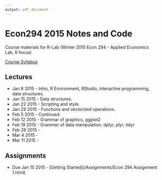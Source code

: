 ```yaml
---
output: pdf_document
---
```

# Econ294 2015 Notes and Code


Course materials for R-Lab (Winter 2015 Econ 294 - Applied Economics Lab, R focus)

[Course Syllabus](/Syllabus/econ294_syllabus.Rmd)

## Lectures

* Jan 8 2015 - Intro, R Environment, RStudio, interactive programming, data structures.
* Jan 15 2015 - Data structures.
* Jan 22 2015 - Scripting and style.
* Jan 29 2015 - Functions and vectorized operations. 
* Feb 5 2015 - Continued. 
* Feb 12 2015 - Grammar of graphics, ggplot2
* Feb 19 2015 - Grammer of data manipulation. dplyr, plyr, tidyr
* Feb 26 2015 - 
* Mar 4 2015 -
* Mar 11 2015 -

## Assignments 

* Due Jan 15 2015 - [Getting Started](/Assignments/Econ 294 Assignment 1.html)
